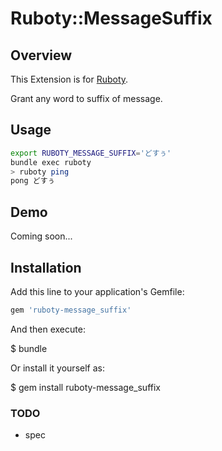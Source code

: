 Ruboty::MessageSuffix
==========

## Overview
This Extension is for [Ruboty](https://github.com/r7kamura/ruboty).

Grant any word to suffix of message.



## Usage

```bash
export RUBOTY_MESSAGE_SUFFIX='どすぅ'
bundle exec ruboty
> ruboty ping
pong どすぅ

```

## Demo

Coming soon...



## Installation

Add this line to your application's Gemfile:

```ruby
gem 'ruboty-message_suffix'
```

And then execute:

$ bundle

Or install it yourself as:

$ gem install ruboty-message_suffix



### TODO
* spec
